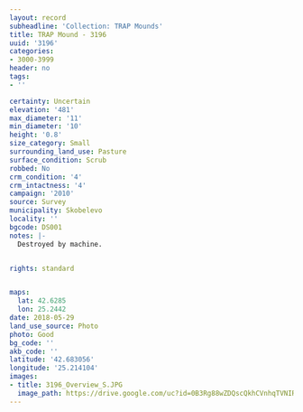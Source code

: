 ```yaml
---
layout: record
subheadline: 'Collection: TRAP Mounds'
title: TRAP Mound - 3196
uuid: '3196'
categories:
- 3000-3999
header: no
tags:
- ''

certainty: Uncertain
elevation: '481'
max_diameter: '11'
min_diameter: '10'
height: '0.8'
size_category: Small
surrounding_land_use: Pasture
surface_condition: Scrub
robbed: No
crm_condition: '4'
crm_intactness: '4'
campaign: '2010'
source: Survey
municipality: Skobelevo
locality: ''
bgcode: DS001
notes: |-
  Destroyed by machine.


rights: standard


maps:
  lat: 42.6285
  lon: 25.2442
date: 2018-05-29
land_use_source: Photo
photo: Good
bg_code: ''
akb_code: ''
latitude: '42.683056'
longitude: '25.214104'
images:
- title: 3196_Overview_S.JPG
  image_path: https://drive.google.com/uc?id=0B3Rg88wZDQscQkhCVnhqTVNIRVk
---
```

